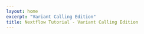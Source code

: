 ```yaml
---
layout: home
excerpt: "Variant Calling Edition"
title: Nextflow Tutorial - Variant Calling Edition
---
```

